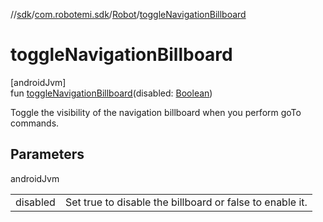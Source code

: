 //[sdk](../../../index.md)/[com.robotemi.sdk](../index.md)/[Robot](index.md)/[toggleNavigationBillboard](toggle-navigation-billboard.md)

# toggleNavigationBillboard

[androidJvm]\
fun [toggleNavigationBillboard](toggle-navigation-billboard.md)(disabled: [Boolean](https://kotlinlang.org/api/latest/jvm/stdlib/kotlin/-boolean/index.html))

Toggle the visibility of the navigation billboard when you perform goTo commands.

## Parameters

androidJvm

| | |
|---|---|
| disabled | Set true to disable the billboard or false to enable it. |
